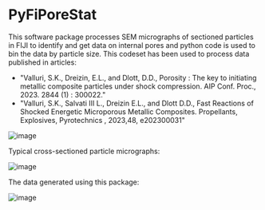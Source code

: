 # PyFiPoreStat
This software package processes SEM micrographs of sectioned particles in FIJI to identify and get data on internal pores and python code is used to bin the data by particle size.
This codeset has been used to process data published in articles:
- "Valluri, S.K., Dreizin, E.L., and Dlott, D.D., Porosity : The key to initiating metallic composite particles under shock compression. AIP Conf. Proc., 2023. 2844 (1) : 300022."
- "Valluri, S.K., Salvati III L., Dreizin E.L., and Dlott D.D., Fast Reactions of Shocked Energetic Microporous Metallic Composites. Propellants, Explosives, Pyrotechnics , 2023,48, e202300031"

![image](https://github.com/user-attachments/assets/50702f04-c8c5-4a2d-9047-7ec92c794834)

Typical cross-sectioned particle micrographs:

![image](https://github.com/user-attachments/assets/38d3f0d7-1a81-4062-8f43-676da29f8ea1)


The data generated using this package:

![image](https://github.com/user-attachments/assets/264d9fc4-304b-4b84-84c2-5eaa1828ca47)


